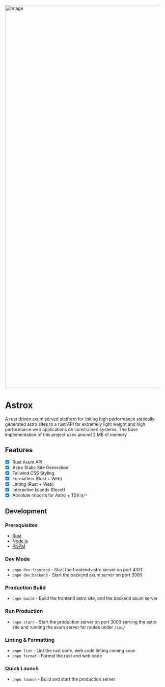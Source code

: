 <img width="1245" alt="image" src="https://github.com/versecafe/astrox/assets/147033096/197107a3-1abc-4c05-86d0-429431388c5d">


# Astrox

A rust driven axum served platform for linking high performance statically generated astro sites to a rust API for extremely light weight and high performance web applications on constrained systems. The base implementation of this project uses around 2 MB of memory

## Features

- [x] Rust Axum API
- [x] Astro Static Site Generation
- [x] Tailwind CSS Styling
- [x] Formatters (Rust + Web)
- [x] Linting (Rust + Web)
- [x] Interactive Islands (React)
- [x] Absolute Imports for Astro + TSX `@/*`

## Development

### Prerequisites

- [Rust](https://www.rust-lang.org/tools/install)
- [Node.js](https://nodejs.org/en/download/)
- [PNPM](https://pnpm.io/installation)

### Dev Mode

- `pnpm dev:frontend` - Start the frontend astro server on port 4321
- `pnpm dev:backend` - Start the backend axum server on port 3000

### Production Build

- `pnpm build` - Build the frontend astro site, and the backend axum server

### Run Production

- `pnpm start` - Start the production server on port 3000 serving the astro site and running the axum server for routes under `/api/`

### Linting & Formatting

- `pnpm lint` - Lint the rust code, web code linting coming soon
- `pnpm format` - Format the rust and web code

### Quick Launch

- `pnpm launch` - Build and start the production server
